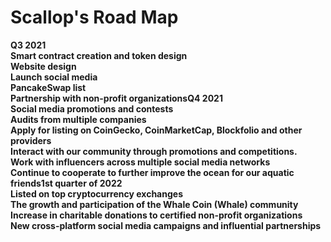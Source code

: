 # Scallop's Road Map

**Q3 2021  
Smart contract creation and token design  
Website design  
Launch social media  
PancakeSwap list  
Partnership with non-profit organizationsQ4 2021  
Social media promotions and contests  
Audits from multiple companies  
Apply for listing on CoinGecko, CoinMarketCap, Blockfolio and other providers  
Interact with our community through promotions and competitions.  
Work with influencers across multiple social media networks  
Continue to cooperate to further improve the ocean for our aquatic friends1st quarter of 2022  
Listed on top cryptocurrency exchanges  
The growth and participation of the Whale Coin \(Whale\) community  
Increase in charitable donations to certified non-profit organizations  
New cross-platform social media campaigns and influential partnerships**

